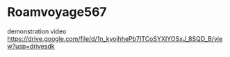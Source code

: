# Roamvoyage567
demonstration video
https://drive.google.com/file/d/1n_kyojhhePb7ITCoSYXIYOSxJ_8SQD_B/view?usp=drivesdk
